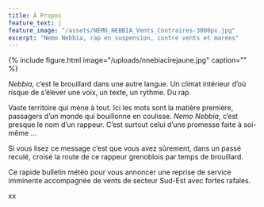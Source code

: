 ```yaml
---
title: À Propos
feature_text: |
feature_image: "/assets/NEMO_NEBBIA_Vents_Contraires-3000px.jpg"
excerpt: "Nemo Nebbia, rap en suspension, contre vents et marées"
---
```




{% include figure.html image="/uploads/nnebiacirejaune.jpg" caption="" %}

<em>Nebbia</em>, c’est le brouillard dans une autre langue. Un climat intérieur d’où risque de s’élever une voix, un texte, un rythme. Du rap. 

Vaste territoire qui mène à tout. Ici les mots sont la matière première, passagers d’un monde  qui bouillonne en coulisse. <em>Nemo Nebbia</em>, c’est presque le nom d’un rappeur. C’est surtout celui d’une promesse faite à soi-même ...


Si vous lisez ce message c’est que vous avez sûrement, dans un passé reculé, croisé la route de ce rappeur grenoblois par temps de brouillard.

Ce rapide bulletin météo pour vous annoncer une reprise de service imminente accompagnée de vents de secteur Sud-Est avec fortes rafales.


xx

